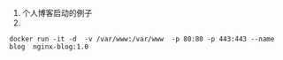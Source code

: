 
1. 个人博客启动的例子
2. 
```
docker run -it -d  -v /var/www:/var/www  -p 80:80 -p 443:443 --name blog  nginx-blog:1.0
```